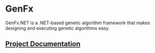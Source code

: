 # GenFx
GenFx.NET is a .NET-based genetic algorithm framework that makes designing and executing genetic algorithms easy.

## [Project Documentation](https://mthalman.github.io/GenFx.NET)